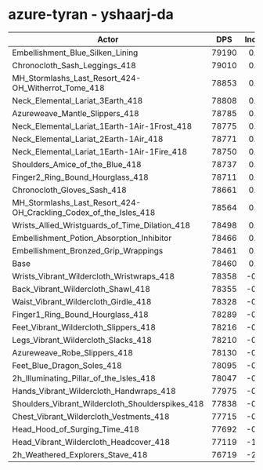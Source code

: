# azure-tyran - yshaarj-da
| Actor | DPS | Increase |
|---|:---:|:---:|
|Embellishment_Blue_Silken_Lining|79190|0.93%|
|Chronocloth_Sash_Leggings_418|79010|0.70%|
|MH_Stormlashs_Last_Resort_424-OH_Witherrot_Tome_418|78853|0.50%|
|Neck_Elemental_Lariat_3Earth_418|78808|0.44%|
|Azureweave_Mantle_Slippers_418|78785|0.41%|
|Neck_Elemental_Lariat_1Earth-1Air-1Frost_418|78775|0.40%|
|Neck_Elemental_Lariat_2Earth-1Air_418|78771|0.40%|
|Neck_Elemental_Lariat_1Earth-1Air-1Fire_418|78750|0.37%|
|Shoulders_Amice_of_the_Blue_418|78737|0.35%|
|Finger2_Ring_Bound_Hourglass_418|78711|0.32%|
|Chronocloth_Gloves_Sash_418|78661|0.26%|
|MH_Stormlashs_Last_Resort_424-OH_Crackling_Codex_of_the_Isles_418|78564|0.13%|
|Wrists_Allied_Wristguards_of_Time_Dilation_418|78498|0.05%|
|Embellishment_Potion_Absorption_Inhibitor|78466|0.01%|
|Embellishment_Bronzed_Grip_Wrappings|78461|0.00%|
|Base|78460|0.00%|
|Wrists_Vibrant_Wildercloth_Wristwraps_418|78358|-0.13%|
|Back_Vibrant_Wildercloth_Shawl_418|78355|-0.13%|
|Waist_Vibrant_Wildercloth_Girdle_418|78328|-0.17%|
|Finger1_Ring_Bound_Hourglass_418|78289|-0.22%|
|Feet_Vibrant_Wildercloth_Slippers_418|78216|-0.31%|
|Legs_Vibrant_Wildercloth_Slacks_418|78210|-0.32%|
|Azureweave_Robe_Slippers_418|78130|-0.42%|
|Feet_Blue_Dragon_Soles_418|78095|-0.47%|
|2h_Illuminating_Pillar_of_the_Isles_418|78047|-0.53%|
|Hands_Vibrant_Wildercloth_Handwraps_418|77975|-0.62%|
|Shoulders_Vibrant_Wildercloth_Shoulderspikes_418|77838|-0.79%|
|Chest_Vibrant_Wildercloth_Vestments_418|77715|-0.95%|
|Head_Hood_of_Surging_Time_418|77692|-0.98%|
|Head_Vibrant_Wildercloth_Headcover_418|77119|-1.71%|
|2h_Weathered_Explorers_Stave_418|76719|-2.22%|
